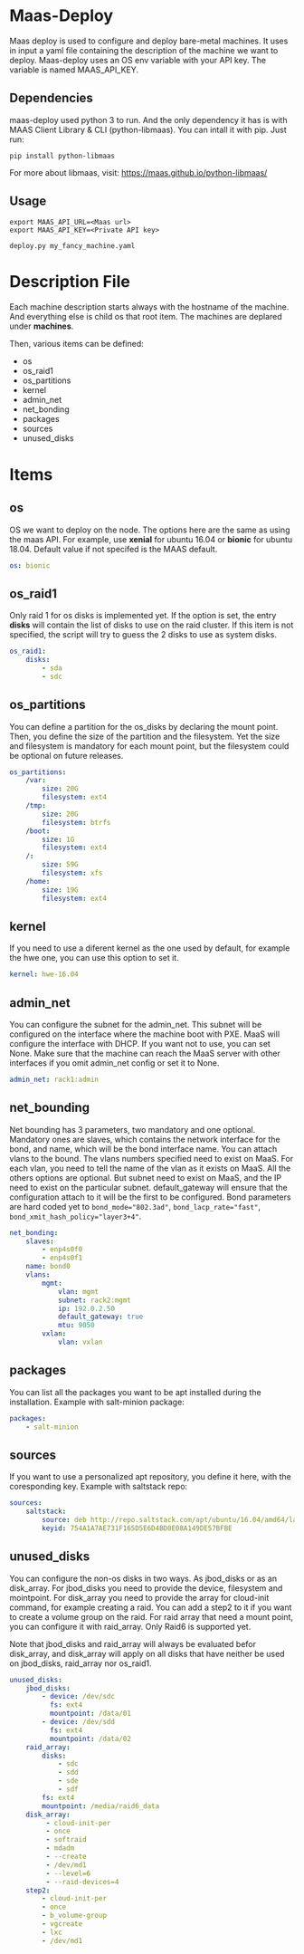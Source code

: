 Maas-Deploy
===========

Maas deploy is used to configure and deploy bare-metal machines. It uses in input a yaml file containing the description of the machine we want to deploy. Maas-deploy uses an OS env variable with your API key. The variable is named MAAS_API_KEY.

Dependencies
------------

maas-deploy used python 3 to run. And the only dependency it has is with MAAS Client Library & CLI (python-libmaas). You can intall it with pip. Just run:

```console
pip install python-libmaas
```

For more about libmaas, visit: https://maas.github.io/python-libmaas/

Usage
-----

```console
export MAAS_API_URL=<Maas url>
export MAAS_API_KEY=<Private API key>

deploy.py my_fancy_machine.yaml
```

Description File
================

Each machine description starts always with the hostname of the machine. And everything else is child os that root item. The machines are deplared under **machines**.

Then, various items can be defined:

* os
* os_raid1
* os_partitions
* kernel
* admin_net
* net_bonding
* packages
* sources
* unused_disks


Items
=====

os
--

OS we want to deploy on the node. The options here are the same as using the maas API. For example, use **xenial** for ubuntu 16.04 or **bionic** for ubuntu 18.04. Default value if not specifed is the MAAS default.


```yaml
os: bionic
```

os_raid1
--------

Only raid 1 for os disks is implemented yet. If the option is set, the entry **disks** will contain the list of disks to use on the raid cluster. If this item is not specified, the script will try to guess the 2 disks to use as system disks.

```yaml
os_raid1:
    disks:
        - sda
        - sdc
```

os_partitions
-------------

You can define a partition for the os_disks by declaring the mount point. Then, you define the size of the partition and the filesystem. Yet the size and filesystem is mandatory for each mount point, but the filesystem could be optional on future releases.

```yaml
os_partitions:
    /var:
        size: 20G
        filesystem: ext4
    /tmp:
        size: 20G
        filesystem: btrfs
    /boot:
        size: 1G
        filesystem: ext4
    /:
        size: 59G
        filesystem: xfs
    /home:
        size: 19G
        filesystem: ext4
```

kernel
------

If you need to use a diferent kernel as the one used by default, for example the hwe one, you can use this option to set it.

```yaml
kernel: hwe-16.04
```

admin_net
---------

You can configure the subnet for the admin_net. This subnet will be configured on the interface where the machine boot with PXE. MaaS will configure the interface with DHCP. If you want not to use, you can set None. Make sure that the machine can reach the MaaS server with other interfaces if you omit admin_net config or set it to None.

```yaml
admin_net: rack1:admin
```

net_bounding
------------

Net bounding has 3 parameters, two mandatory and one optional. Mandatory ones are slaves, which contains the network interface for the bond, and name, which will be the bond interface name.
You can attach vlans to the bound. The vlans numbers specified need to exist on MaaS.
For each vlan, you need to tell the name of the vlan as it exists on MaaS. All the others options are optional. But subnet need to exist on MaaS, and the IP need to exist on the particular subnet. default_gateway will ensure that the configuration attach to it will be the first to be configured.
Bond parameters are hard coded yet to `bond_mode="802.3ad"`, `bond_lacp_rate="fast"`, `bond_xmit_hash_policy="layer3+4"`.

```yaml
net_bonding:
    slaves:
        - enp4s0f0
        - enp4s0f1
    name: bond0
    vlans:
        mgmt:
            vlan: mgmt
            subnet: rack2:mgmt
            ip: 192.0.2.50
            default_gateway: true
            mtu: 9050
        vxlan:
            vlan: vxlan
```

packages
--------

You can list all the packages you want to be apt installed during the installation. Example with salt-minion package:

```yaml
packages:
    - salt-minion
```

sources
-------

If you want to use a personalized apt repository, you define it here, with the coresponding key. Example with saltstack repo:

```yaml
sources:
    saltstack:
        source: deb http://repo.saltstack.com/apt/ubuntu/16.04/amd64/latest $RELEASE main
        keyid: 754A1A7AE731F165D5E6D4BD0E08A149DE57BFBE
```

unused_disks
------------

You can configure the non-os disks in two ways. As jbod_disks or as an disk_array.
For jbod_disks you need to provide the device, filesystem and mointpoint.
For disk_array you need to provide the array for cloud-init command, for example creating a raid. You can add a step2 to it if you want to create a volume group on the raid. For raid array that need a mount point, you can configure it with raid_array. Only Raid6 is supported yet.

Note that jbod_disks and raid_array will always be evaluated befor disk_array, and disk_array will apply on all disks that have neither be used on jbod_disks, raid_array nor os_raid1.

```yaml
unused_disks:
	jbod_disks:
        - device: /dev/sdc
          fs: ext4
          mountpoint: /data/01
        - device: /dev/sdd
          fs: ext4
          mountpoint: /data/02
    raid_array:
        disks:
            - sdc
            - sdd
            - sde
            - sdf
        fs: ext4
        mountpoint: /media/raid6_data
    disk_array:
         - cloud-init-per
         - once
         - softraid
         - mdadm
         - --create
         - /dev/md1
         - --level=6
         - --raid-devices=4
    step2:
        - cloud-init-per
        - once
        - b_volume-group
        - vgcreate
        - lxc
        - /dev/md1
```
